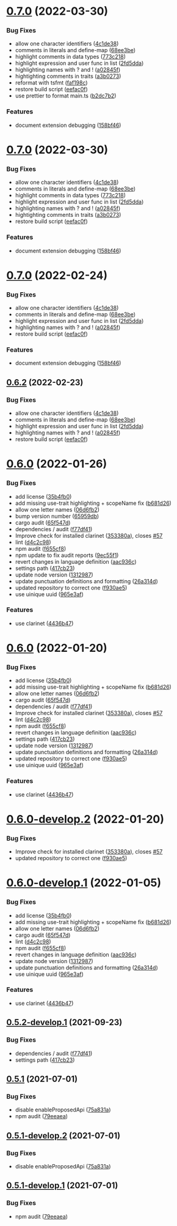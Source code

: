 # [0.7.0](https://github.com/hirosystems/clarity-lsp/compare/v0.6.1...v0.7.0) (2022-03-30)


### Bug Fixes

* allow one character identifiers ([4c1de38](https://github.com/hirosystems/clarity-lsp/commit/4c1de3891bb37580c7d27661e9b5517ec1fb4ee7))
* comments in literals and define-map ([68ee3be](https://github.com/hirosystems/clarity-lsp/commit/68ee3be455da4f0b31df8e04033142615f22ff3f))
* highlight comments in data types ([773c218](https://github.com/hirosystems/clarity-lsp/commit/773c218722672ff8227e3dec10ded552b0cf719b))
* highlight expression and user func in list ([2fd5dda](https://github.com/hirosystems/clarity-lsp/commit/2fd5ddae5cc8836b91ccbcd14dda5601e3ceb520))
* highlighting names with ? and ! ([a02845f](https://github.com/hirosystems/clarity-lsp/commit/a02845fcc74665df2dc3e72c73066e45e9766f20))
* hightighting comments in traits ([a3b0273](https://github.com/hirosystems/clarity-lsp/commit/a3b0273007e9fd01e5bd07b610faf6cd9cf63904))
* reformat with tsfmt ([faf198c](https://github.com/hirosystems/clarity-lsp/commit/faf198c8d53cbb8bcd45cf19672e782f6b937f69))
* restore build script ([eefac0f](https://github.com/hirosystems/clarity-lsp/commit/eefac0ff4ec7591f5ca53612346b19730838f5b9))
* use prettier to format main.ts ([b2dc7b2](https://github.com/hirosystems/clarity-lsp/commit/b2dc7b2bc83825188749b35c77ba4ba27439167d))


### Features

* document extension debugging ([158bf46](https://github.com/hirosystems/clarity-lsp/commit/158bf465814c2e4a9957ca057262f79db7b3d13f))

# [0.7.0](https://github.com/hirosystems/clarity-lsp/compare/v0.6.1...v0.7.0) (2022-03-30)


### Bug Fixes

* allow one character identifiers ([4c1de38](https://github.com/hirosystems/clarity-lsp/commit/4c1de3891bb37580c7d27661e9b5517ec1fb4ee7))
* comments in literals and define-map ([68ee3be](https://github.com/hirosystems/clarity-lsp/commit/68ee3be455da4f0b31df8e04033142615f22ff3f))
* highlight comments in data types ([773c218](https://github.com/hirosystems/clarity-lsp/commit/773c218722672ff8227e3dec10ded552b0cf719b))
* highlight expression and user func in list ([2fd5dda](https://github.com/hirosystems/clarity-lsp/commit/2fd5ddae5cc8836b91ccbcd14dda5601e3ceb520))
* highlighting names with ? and ! ([a02845f](https://github.com/hirosystems/clarity-lsp/commit/a02845fcc74665df2dc3e72c73066e45e9766f20))
* hightighting comments in traits ([a3b0273](https://github.com/hirosystems/clarity-lsp/commit/a3b0273007e9fd01e5bd07b610faf6cd9cf63904))
* restore build script ([eefac0f](https://github.com/hirosystems/clarity-lsp/commit/eefac0ff4ec7591f5ca53612346b19730838f5b9))


### Features

* document extension debugging ([158bf46](https://github.com/hirosystems/clarity-lsp/commit/158bf465814c2e4a9957ca057262f79db7b3d13f))

# [0.7.0](https://github.com/hirosystems/clarity-lsp/compare/v0.6.1...v0.7.0) (2022-02-24)


### Bug Fixes

* allow one character identifiers ([4c1de38](https://github.com/hirosystems/clarity-lsp/commit/4c1de3891bb37580c7d27661e9b5517ec1fb4ee7))
* comments in literals and define-map ([68ee3be](https://github.com/hirosystems/clarity-lsp/commit/68ee3be455da4f0b31df8e04033142615f22ff3f))
* highlight expression and user func in list ([2fd5dda](https://github.com/hirosystems/clarity-lsp/commit/2fd5ddae5cc8836b91ccbcd14dda5601e3ceb520))
* highlighting names with ? and ! ([a02845f](https://github.com/hirosystems/clarity-lsp/commit/a02845fcc74665df2dc3e72c73066e45e9766f20))
* restore build script ([eefac0f](https://github.com/hirosystems/clarity-lsp/commit/eefac0ff4ec7591f5ca53612346b19730838f5b9))


### Features

* document extension debugging ([158bf46](https://github.com/hirosystems/clarity-lsp/commit/158bf465814c2e4a9957ca057262f79db7b3d13f))

## [0.6.2](https://github.com/hirosystems/clarity-lsp/compare/v0.6.1...v0.6.2) (2022-02-23)


### Bug Fixes

* allow one character identifiers ([4c1de38](https://github.com/hirosystems/clarity-lsp/commit/4c1de3891bb37580c7d27661e9b5517ec1fb4ee7))
* comments in literals and define-map ([68ee3be](https://github.com/hirosystems/clarity-lsp/commit/68ee3be455da4f0b31df8e04033142615f22ff3f))
* highlight expression and user func in list ([2fd5dda](https://github.com/hirosystems/clarity-lsp/commit/2fd5ddae5cc8836b91ccbcd14dda5601e3ceb520))
* highlighting names with ? and ! ([a02845f](https://github.com/hirosystems/clarity-lsp/commit/a02845fcc74665df2dc3e72c73066e45e9766f20))
* restore build script ([eefac0f](https://github.com/hirosystems/clarity-lsp/commit/eefac0ff4ec7591f5ca53612346b19730838f5b9))

# [0.6.0](https://github.com/hirosystems/clarity-lsp/compare/v0.5.1...v0.6.0) (2022-01-26)


### Bug Fixes

* add license ([35b4fb0](https://github.com/hirosystems/clarity-lsp/commit/35b4fb0ef81085f01f9e413c51ca7ada1642352e))
* add missing use-trait highlighting + scopeName fix ([b681d26](https://github.com/hirosystems/clarity-lsp/commit/b681d265d4e7fcf823bb44cb8b6a65675ea4b102))
* allow one letter names ([06d6fb2](https://github.com/hirosystems/clarity-lsp/commit/06d6fb24a666349798ff6db9bd1485b2d7dd8aab))
* bump version number ([65959db](https://github.com/hirosystems/clarity-lsp/commit/65959db380cdbb9def2699f9c4f6fe70bb402d7d))
* cargo audit ([65f547d](https://github.com/hirosystems/clarity-lsp/commit/65f547dd2fa29b8d9f58b82e18a0c410c0c61ddd))
* dependencies / audit ([f77df41](https://github.com/hirosystems/clarity-lsp/commit/f77df4144c69a29de240b65023e1f4b2547493bd))
* Improve check for installed clarinet ([353380a](https://github.com/hirosystems/clarity-lsp/commit/353380ae61acce138ef8a8179858274b72733f5c)), closes [#57](https://github.com/hirosystems/clarity-lsp/issues/57)
* lint ([d4c2c98](https://github.com/hirosystems/clarity-lsp/commit/d4c2c9826d193392c60ff6e614746d6bab6318b1))
* npm audit ([f655cf8](https://github.com/hirosystems/clarity-lsp/commit/f655cf86bc5922766adc5c6815bdf7db06a0fbe1))
* npm update to fix audit reports ([9ec55f1](https://github.com/hirosystems/clarity-lsp/commit/9ec55f1ebf6b8df0da710382a6aa2fdd6d8ebffa))
* revert changes in language definition ([aac936c](https://github.com/hirosystems/clarity-lsp/commit/aac936c867288b7e0e25cf8c91e7d36bd8f7659f))
* settings path ([417cb23](https://github.com/hirosystems/clarity-lsp/commit/417cb23343451824d990716036600e832d53120a))
* update node version ([1312987](https://github.com/hirosystems/clarity-lsp/commit/1312987d1709fb9a20154968e3e67457510545fb))
* update punctuation definitions and formatting ([26a314d](https://github.com/hirosystems/clarity-lsp/commit/26a314d07ee38398dada313f3206a8c59e4a0676))
* updated repository to correct one ([f930ae5](https://github.com/hirosystems/clarity-lsp/commit/f930ae5b1db6e8a216ad321d682c423f66d195cf))
* use uinique uuid ([965e3af](https://github.com/hirosystems/clarity-lsp/commit/965e3af074425679be5062095b10305fa64ebec0))


### Features

* use clarinet ([4436b47](https://github.com/hirosystems/clarity-lsp/commit/4436b477a51fe0eb9fd27615a0d019fd3f124c74))

# [0.6.0](https://github.com/hirosystems/clarity-lsp/compare/v0.5.1...v0.6.0) (2022-01-20)


### Bug Fixes

* add license ([35b4fb0](https://github.com/hirosystems/clarity-lsp/commit/35b4fb0ef81085f01f9e413c51ca7ada1642352e))
* add missing use-trait highlighting + scopeName fix ([b681d26](https://github.com/hirosystems/clarity-lsp/commit/b681d265d4e7fcf823bb44cb8b6a65675ea4b102))
* allow one letter names ([06d6fb2](https://github.com/hirosystems/clarity-lsp/commit/06d6fb24a666349798ff6db9bd1485b2d7dd8aab))
* cargo audit ([65f547d](https://github.com/hirosystems/clarity-lsp/commit/65f547dd2fa29b8d9f58b82e18a0c410c0c61ddd))
* dependencies / audit ([f77df41](https://github.com/hirosystems/clarity-lsp/commit/f77df4144c69a29de240b65023e1f4b2547493bd))
* Improve check for installed clarinet ([353380a](https://github.com/hirosystems/clarity-lsp/commit/353380ae61acce138ef8a8179858274b72733f5c)), closes [#57](https://github.com/hirosystems/clarity-lsp/issues/57)
* lint ([d4c2c98](https://github.com/hirosystems/clarity-lsp/commit/d4c2c9826d193392c60ff6e614746d6bab6318b1))
* npm audit ([f655cf8](https://github.com/hirosystems/clarity-lsp/commit/f655cf86bc5922766adc5c6815bdf7db06a0fbe1))
* revert changes in language definition ([aac936c](https://github.com/hirosystems/clarity-lsp/commit/aac936c867288b7e0e25cf8c91e7d36bd8f7659f))
* settings path ([417cb23](https://github.com/hirosystems/clarity-lsp/commit/417cb23343451824d990716036600e832d53120a))
* update node version ([1312987](https://github.com/hirosystems/clarity-lsp/commit/1312987d1709fb9a20154968e3e67457510545fb))
* update punctuation definitions and formatting ([26a314d](https://github.com/hirosystems/clarity-lsp/commit/26a314d07ee38398dada313f3206a8c59e4a0676))
* updated repository to correct one ([f930ae5](https://github.com/hirosystems/clarity-lsp/commit/f930ae5b1db6e8a216ad321d682c423f66d195cf))
* use uinique uuid ([965e3af](https://github.com/hirosystems/clarity-lsp/commit/965e3af074425679be5062095b10305fa64ebec0))


### Features

* use clarinet ([4436b47](https://github.com/hirosystems/clarity-lsp/commit/4436b477a51fe0eb9fd27615a0d019fd3f124c74))

# [0.6.0-develop.2](https://github.com/hirosystems/clarity-lsp/compare/v0.6.0-develop.1...v0.6.0-develop.2) (2022-01-20)


### Bug Fixes

* Improve check for installed clarinet ([353380a](https://github.com/hirosystems/clarity-lsp/commit/353380ae61acce138ef8a8179858274b72733f5c)), closes [#57](https://github.com/hirosystems/clarity-lsp/issues/57)
* updated repository to correct one ([f930ae5](https://github.com/hirosystems/clarity-lsp/commit/f930ae5b1db6e8a216ad321d682c423f66d195cf))

# [0.6.0-develop.1](https://github.com/hirosystems/clarity-lsp/compare/v0.5.2-develop.1...v0.6.0-develop.1) (2022-01-05)


### Bug Fixes

* add license ([35b4fb0](https://github.com/hirosystems/clarity-lsp/commit/35b4fb0ef81085f01f9e413c51ca7ada1642352e))
* add missing use-trait highlighting + scopeName fix ([b681d26](https://github.com/hirosystems/clarity-lsp/commit/b681d265d4e7fcf823bb44cb8b6a65675ea4b102))
* allow one letter names ([06d6fb2](https://github.com/hirosystems/clarity-lsp/commit/06d6fb24a666349798ff6db9bd1485b2d7dd8aab))
* cargo audit ([65f547d](https://github.com/hirosystems/clarity-lsp/commit/65f547dd2fa29b8d9f58b82e18a0c410c0c61ddd))
* lint ([d4c2c98](https://github.com/hirosystems/clarity-lsp/commit/d4c2c9826d193392c60ff6e614746d6bab6318b1))
* npm audit ([f655cf8](https://github.com/hirosystems/clarity-lsp/commit/f655cf86bc5922766adc5c6815bdf7db06a0fbe1))
* revert changes in language definition ([aac936c](https://github.com/hirosystems/clarity-lsp/commit/aac936c867288b7e0e25cf8c91e7d36bd8f7659f))
* update node version ([1312987](https://github.com/hirosystems/clarity-lsp/commit/1312987d1709fb9a20154968e3e67457510545fb))
* update punctuation definitions and formatting ([26a314d](https://github.com/hirosystems/clarity-lsp/commit/26a314d07ee38398dada313f3206a8c59e4a0676))
* use uinique uuid ([965e3af](https://github.com/hirosystems/clarity-lsp/commit/965e3af074425679be5062095b10305fa64ebec0))


### Features

* use clarinet ([4436b47](https://github.com/hirosystems/clarity-lsp/commit/4436b477a51fe0eb9fd27615a0d019fd3f124c74))

## [0.5.2-develop.1](https://github.com/hirosystems/clarity-lsp/compare/v0.5.1...v0.5.2-develop.1) (2021-09-23)


### Bug Fixes

* dependencies / audit ([f77df41](https://github.com/hirosystems/clarity-lsp/commit/f77df4144c69a29de240b65023e1f4b2547493bd))
* settings path ([417cb23](https://github.com/hirosystems/clarity-lsp/commit/417cb23343451824d990716036600e832d53120a))

## [0.5.1](https://github.com/hirosystems/clarity-lsp/compare/v0.5.0...v0.5.1) (2021-07-01)


### Bug Fixes

* disable enableProposedApi ([75a831a](https://github.com/hirosystems/clarity-lsp/commit/75a831a65f7d209520281f7afae6acf06bc72a61))
* npm audit ([79eeaea](https://github.com/hirosystems/clarity-lsp/commit/79eeaea773b1443e5f947404e7bc3469a1b407b3))

## [0.5.1-develop.2](https://github.com/hirosystems/clarity-lsp/compare/v0.5.1-develop.1...v0.5.1-develop.2) (2021-07-01)


### Bug Fixes

* disable enableProposedApi ([75a831a](https://github.com/hirosystems/clarity-lsp/commit/75a831a65f7d209520281f7afae6acf06bc72a61))

## [0.5.1-develop.1](https://github.com/hirosystems/clarity-lsp/compare/v0.5.0...v0.5.1-develop.1) (2021-07-01)


### Bug Fixes

* npm audit ([79eeaea](https://github.com/hirosystems/clarity-lsp/commit/79eeaea773b1443e5f947404e7bc3469a1b407b3))
